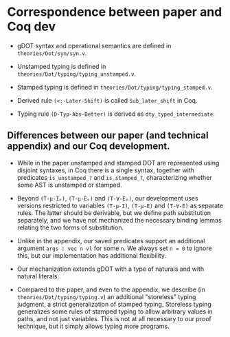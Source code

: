 # Correspondence between paper and Coq dev

- gDOT syntax and operational semantics are defined in `theories/Dot/syn/syn.v`.
- Unstamped typing is defined in `theories/Dot/typing/typing_unstamped.v`.
- Stamped typing is defined in `theories/Dot/typing/typing_stamped.v`.

- Derived rule `(<:-Later-Shift)` is called `Sub_later_shift` in Coq.

- Typing rule `(D-Typ-Abs-Better)` is derived as `dty_typed_intermediate`.

## Differences between our paper (and technical appendix) and our Coq development.

- While in the paper unstamped and stamped DOT are represented using disjoint
  syntaxes, in Coq there is a single syntax, together with predicates
  `is_unstamped_?` and `is_stamped_?`, characterizing whether some AST is
  unstamped or stamped.

- Beyond `(T-μ-Iₚ)`, `(T-μ-Eₚ)` and `(T-∀-Eₚ)`, our development uses versions
  restricted to variables `(T-μ-I)`, `(T-μ-E)` and `(T-∀-E)` as separate rules.
  The latter should be derivable, but we define path substitution separately,
  and we have not mechanized the necessary binding lemmas relating the two forms
  of substitution.

- Unlike in the appendix, our saved predicates support an additional argument
  `args : vec n vl` for some `n`. We always set `n = 0` to ignore this, but our
  implementation has additional flexibility.

- Our mechanization extends gDOT with a type of naturals and with natural literals.

- Compared to the paper, and even to the appendix, we describe (in
  `theories/Dot/typing/typing.v`) an additional "storeless" typing judgment, a
  strict generalization of stamped typing.
  Storeless typing generalizes some rules of stamped typing to allow arbitrary
  values in paths, and not just variables. This is not at all necessary to our
  proof technique, but it simply allows typing more programs.

